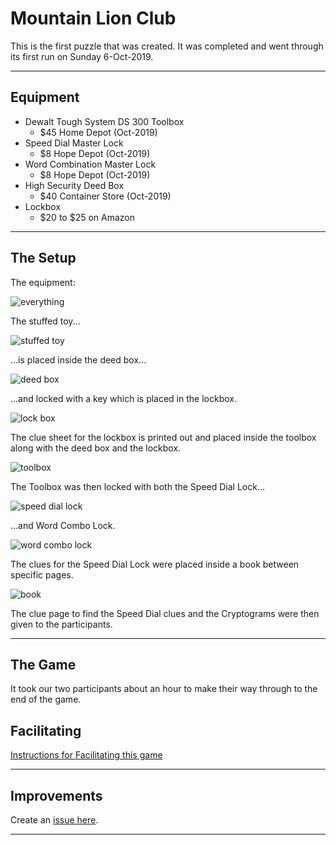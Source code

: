 # Mountain Lion Club

This is the first puzzle that was created. It was completed and went through its first run on Sunday 6-Oct-2019.

---

## Equipment

- Dewalt Tough System DS 300 Toolbox
  - $45 Home Depot (Oct-2019)
- Speed Dial Master Lock
  - $8 Hope Depot (Oct-2019)
- Word Combination Master Lock
  - $8 Hope Depot (Oct-2019)
- High Security Deed Box
  - $40 Container Store (Oct-2019)
- Lockbox
  - $20 to $25 on Amazon

---

## The Setup

The equipment:

![everything](all-the-stuff.jpg)

The stuffed toy...

![stuffed toy](stuffed-toy.jpg)

...is placed inside the deed box...

![deed box](deed-box.jpg)

...and locked with a key which is placed in the lockbox.

![lock box](lock-box.jpg)

The clue sheet for the lockbox is printed out and placed inside the toolbox along with the deed box and the lockbox.

![toolbox](toolbox.jpg)

The Toolbox was then locked with both the Speed Dial Lock...

![speed dial lock](speed-dial-lock.jpg)

...and Word Combo Lock.

![word combo lock](word-combo-lock.jpg)

The clues for the Speed Dial Lock were placed inside a book between specific pages.

![book](book.jpg)

The clue page to find the Speed Dial clues and the Cryptograms were then given to the participants.

---

## The Game

It took our two participants about an hour to make their way through to the end of the game.

## Facilitating

[Instructions for Facilitating this game](https://github.com/guyellis/free-the-prisoner/tree/master/puzzles/mountain-lion-cub)

---

## Improvements

Create an [issue here](https://github.com/guyellis/free-the-prisoner/issues).

---
